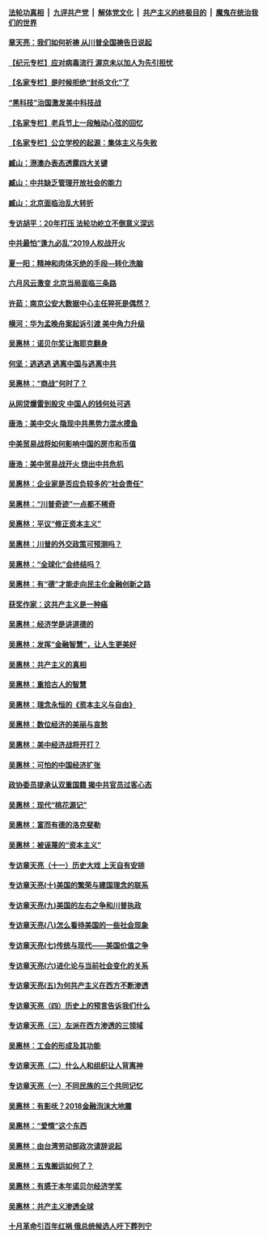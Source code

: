 

####  [法轮功真相](../../../../basic/blob/master/README.md?t=06241231) &nbsp;|&nbsp; [九评共产党](../../../../9ping.md/blob/master/README.md?t=06241231) &nbsp;|&nbsp; [解体党文化](../../../../jtdwh.md/blob/master/README.md?t=06241231)  &nbsp;|&nbsp; [共产主义的终极目的](../../../../gczydzjmd.md/blob/master/README.md?t=06241231) &nbsp;|&nbsp; [魔鬼在统治我们的世界](../../../../mgztzwmdsj.md/blob/master/README.md?t=06241231) 

#### [章天亮：我们如何祈祷 从川普全国祷告日说起](../pages/nsc423/n11944627.md?t=06241231) 

#### [【纪元专栏】应对病毒流行 渥京未以加人为先引担忧](../pages/nsc423/n11875714.md?t=06241231) 

#### [【名家专栏】是时候拒绝“封杀文化”了](../pages/nsc423/n11814093.md?t=06241231) 

#### [“黑科技”治国激发美中科技战](../pages/nsc423/n11638056.md?t=06241231) 

#### [【名家专栏】老兵节上一段触动心弦的回忆](../pages/nsc423/n11646016.md?t=06241231) 

#### [【名家专栏】公立学校的起源：集体主义与失败](../pages/nsc423/n11601833.md?t=06241231) 

#### [臧山：港澳办表态透露四大关键](../pages/nsc423/n11421628.md?t=06241231) 

#### [臧山：中共缺乏管理开放社会的能力](../pages/nsc423/n11407457.md?t=06241231) 

#### [臧山：北京面临治乱大转折](../pages/nsc423/n11406895.md?t=06241231) 

#### [专访胡平：20年打压 法轮功屹立不倒意义深远](../pages/nsc423/n11398800.md?t=06241231) 

#### [中共最怕“逢九必乱”2019人权战开火](../pages/nsc423/n11385248.md?t=06241231) 

#### [夏一阳：精神和肉体灭绝的手段—转化洗脑](../pages/nsc423/n11368250.md?t=06241231) 

#### [六月风云激变 北京当局面临三条路](../pages/nsc423/n11313668.md?t=06241231) 

#### [许茹：南京公安大数据中心主任猝死是偶然？](../pages/nsc423/n11064744.md?t=06241231) 

#### [横河：华为孟晚舟案起诉引渡 美中角力升级](../pages/nsc423/n11027230.md?t=06241231) 

#### [吴惠林：诺贝尔奖让海耶克翻身](../pages/nsc423/n10890049.md?t=06241231) 

#### [何坚：逃逃逃 逃离中国与逃离中共](../pages/nsc423/n10592891.md?t=06241231) 

#### [吴惠林：“商战”何时了？](../pages/nsc423/n10573558.md?t=06241231) 

#### [从网贷爆雷到股灾 中国人的钱何处可逃](../pages/nsc423/n10572800.md?t=06241231) 

#### [唐浩：美中交火 隐现中共黑势力混水摸鱼](../pages/nsc423/n10544040.md?t=06241231) 

#### [中美贸易战将如何影响中国的房市和币值](../pages/nsc423/n10543697.md?t=06241231) 

#### [唐浩：美中贸易战开火 烧出中共危机](../pages/nsc423/n10540126.md?t=06241231) 

#### [吴惠林：企业家是否应负较多的“社会责任”](../pages/nsc423/n10535022.md?t=06241231) 

#### [吴惠林：“川普奇迹”一点都不稀奇](../pages/nsc423/n10512808.md?t=06241231) 

#### [吴惠林：平议“修正资本主义”](../pages/nsc423/n10495724.md?t=06241231) 

#### [吴惠林：川普的外交政策可预测吗？](../pages/nsc423/n10462387.md?t=06241231) 

#### [吴惠林：“全球化”会终结吗？](../pages/nsc423/n10452838.md?t=06241231) 

#### [吴惠林：有“德”才能走向民主化金融创新之路](../pages/nsc423/n10432292.md?t=06241231) 

#### [获奖作家：这共产主义是一种癌](../pages/nsc423/n10431541.md?t=06241231) 

#### [吴惠林：经济学是讲道德的](../pages/nsc423/n10398014.md?t=06241231) 

#### [吴惠林：发挥“金融智慧”，让人生更美好](../pages/nsc423/n10375019.md?t=06241231) 

#### [吴惠林：共产主义的真相](../pages/nsc423/n10351394.md?t=06241231) 

#### [吴惠林：重拾古人的智慧](../pages/nsc423/n10337691.md?t=06241231) 

#### [吴惠林：理念永恒的《资本主义与自由》](../pages/nsc423/n10316274.md?t=06241231) 

#### [吴惠林：数位经济的美丽与哀愁](../pages/nsc423/n10292946.md?t=06241231) 

#### [吴惠林：美中经济战将开打？](../pages/nsc423/n10258825.md?t=06241231) 

#### [吴惠林：可怕的中国经济扩张](../pages/nsc423/n10219147.md?t=06241231) 

#### [政协委员提承认双重国籍 揭中共官员过客心态](../pages/nsc423/n10208809.md?t=06241231) 

#### [吴惠林：现代“桃花源记”](../pages/nsc423/n10185234.md?t=06241231) 

#### [吴惠林：富而有德的洛克斐勒](../pages/nsc423/n10142264.md?t=06241231) 

#### [吴惠林：被诬蔑的“资本主义”](../pages/nsc423/n10124816.md?t=06241231) 

#### [专访章天亮（十一）历史大戏 上天自有安排](../pages/nsc423/n10094905.md?t=06241231) 

#### [专访章天亮(十)美国的繁荣与建国理念的联系](../pages/nsc423/n10094899.md?t=06241231) 

#### [专访章天亮(九)美国的左右之争和川普执政](../pages/nsc423/n10094889.md?t=06241231) 

#### [专访章天亮(八)怎么看待美国的一些社会现象](../pages/nsc423/n10094857.md?t=06241231) 

#### [专访章天亮(七)传统与现代——美国价值之争](../pages/nsc423/n10093140.md?t=06241231) 

#### [专访章天亮(六)进化论与当前社会变化的关系](../pages/nsc423/n10092036.md?t=06241231) 

#### [专访章天亮(五)为何共产主义在西方不断渗透](../pages/nsc423/n10083620.md?t=06241231) 

#### [专访章天亮（四）历史上的预言告诉我们什么](../pages/nsc423/n10083606.md?t=06241231) 

#### [专访章天亮（三）左派在西方渗透的三领域](../pages/nsc423/n10081115.md?t=06241231) 

#### [吴惠林：工会的形成及其功能](../pages/nsc423/n10080633.md?t=06241231) 

#### [专访章天亮（二）什么人和组织让人背离神](../pages/nsc423/n10076637.md?t=06241231) 

#### [专访章天亮（一）不同民族的三个共同记忆](../pages/nsc423/n10074188.md?t=06241231) 

#### [吴惠林：有影呒？2018金融泡沫大地震](../pages/nsc423/n10040534.md?t=06241231) 

#### [吴惠林：“爱情”这个东西](../pages/nsc423/n10019423.md?t=06241231) 

#### [吴惠林：由台湾劳动部政次请辞说起](../pages/nsc423/n9979679.md?t=06241231) 

#### [吴惠林：五鬼搬运如何了？](../pages/nsc423/n9925338.md?t=06241231) 

#### [吴惠林：有感于本年诺贝尔经济学奖](../pages/nsc423/n9871883.md?t=06241231) 

#### [吴惠林：共产主义渗透全球](../pages/nsc423/n9812748.md?t=06241231) 

#### [十月革命引百年红祸 俄总统候选人吁下葬列宁](../pages/nsc423/n9810182.md?t=06241231) 

